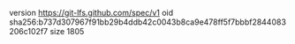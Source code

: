 version https://git-lfs.github.com/spec/v1
oid sha256:b737d307967f91bb29b4ddb42c0043b8ca9e478ff5f7bbbf2844083206c102f7
size 1805
